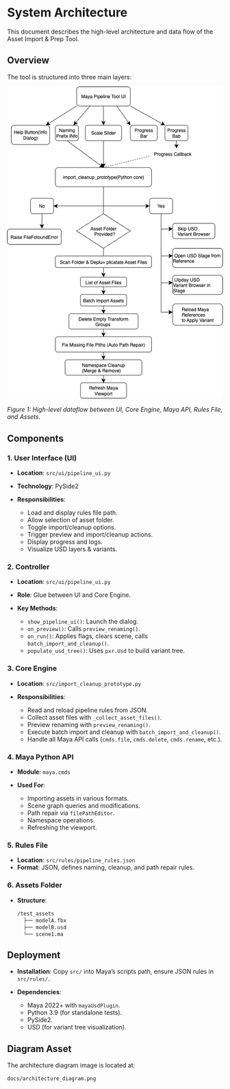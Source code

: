 # System Architecture

This document describes the high-level architecture and data flow of the Asset Import & Prep Tool.

## Overview

The tool is structured into three main layers:

![Architecture Diagram](docs/architecture_diagram.png)

*Figure 1: High-level dataflow between UI, Core Engine, Maya API, Rules File, and Assets.*

## Components

### 1. User Interface (UI)

* **Location**: `src/ui/pipeline_ui.py`
* **Technology**: PySide2
* **Responsibilities**:

  * Load and display rules file path.
  * Allow selection of asset folder.
  * Toggle import/cleanup options.
  * Trigger preview and import/cleanup actions.
  * Display progress and logs.
  * Visualize USD layers & variants.

### 2. Controller

* **Location**: `src/ui/pipeline_ui.py`
* **Role**: Glue between UI and Core Engine.
* **Key Methods**:

  * `show_pipeline_ui()`: Launch the dialog.
  * `on_preview()`: Calls `preview_renaming()`.
  * `on_run()`: Applies flags, clears scene, calls `batch_import_and_cleanup()`.
  * `populate_usd_tree()`: Uses `pxr.Usd` to build variant tree.

### 3. Core Engine

* **Location**: `src/import_cleanup_prototype.py`
* **Responsibilities**:

  * Read and reload pipeline rules from JSON.
  * Collect asset files with `_collect_asset_files()`.
  * Preview renaming with `preview_renaming()`.
  * Execute batch import and cleanup with `batch_import_and_cleanup()`.
  * Handle all Maya API calls (`cmds.file`, `cmds.delete`, `cmds.rename`, etc.).

### 4. Maya Python API

* **Module**: `maya.cmds`
* **Used For**:

  * Importing assets in various formats.
  * Scene graph queries and modifications.
  * Path repair via `filePathEditor`.
  * Namespace operations.
  * Refreshing the viewport.

### 5. Rules File

* **Location**: `src/rules/pipeline_rules.json`
* **Format**: JSON, defines naming, cleanup, and path repair rules.

### 6. Assets Folder

* **Structure**:

  ```
  /test_assets
    ├── modelA.fbx
    ├── modelB.usd
    └── scene1.ma
  ```

## Deployment

* **Installation**: Copy `src/` into Maya’s scripts path, ensure JSON rules in `src/rules/`.
* **Dependencies**:

  * Maya 2022+ with `mayaUsdPlugin`.
  * Python 3.9 (for standalone tests).
  * PySide2.
  * USD (for variant tree visualization).

## Diagram Asset

The architecture diagram image is located at:

```
docs/architecture_diagram.png
```


